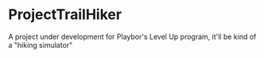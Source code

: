 # ProjectTrailHiker
 A project under development for Playbor's Level Up program, it'll be kind of a "hiking simulator"
